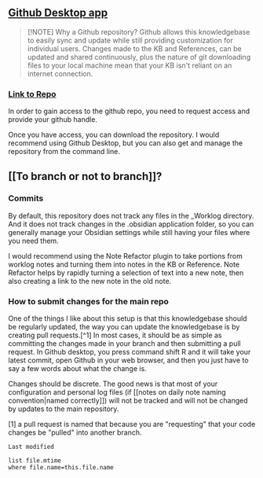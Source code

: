 ## [Github Desktop app](https://desktop.github.com/)


> [!NOTE] Why a Github repository?
> Github allows this knowledgebase to easily sync and update while still providing customization for individual users. Changes made to the KB and References, can be updated and shared continuously, plus the nature of git downloading files to your local machine mean that your KB isn't reliant on an internet connection.

### [Link to Repo](https://github.com/mistahBen/D65_references)
In order to gain access to the github repo, you need to request access and provide your github handle.

Once you have access, you can download the repository. I would recommend using Github Desktop, but you can also get and manage the repository from the command line.

## [[To branch or not to branch]]?

### Commits
By default, this repository does not track any files in the \_Worklog directory. And it does not track changes in the .obsidian application folder, so you can generally manage your Obsidian settings while still having your files where you need them.

I would recommend using the Note Refactor plugin to take portions from worklog notes and turning them into notes in the KB or Reference. Note Refactor helps by rapidly turning a selection of text into a new note, then also creating a link to the new note in the old note.

### How to submit changes for the main repo

One of the things I like about this setup is that this knowledgebase should be regularly updated, the way you can update the knowledgebase is by creating pull requests.[^1] In most cases, it should be as simple as committing the changes made in your branch and then submitting a pull request. In Github desktop, you press command shift R and it will take your latest commit, open Github in your web browser, and then you just have to say a few words about what the change is.

Changes should be discrete. The good news is that most of your configuration and personal log files (if [[notes on daily note naming convention|named correctly]]) will not be tracked and will not be changed by updates to the main repository.

[1] a pull request is named that because you are "requesting" that your code changes be "pulled" into another branch.


`Last modified`
```dataview
list file.mtime
where file.name=this.file.name
```